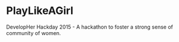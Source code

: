 # PlayLikeAGirl
DevelopHer Hackday 2015 - A hackathon to foster a strong sense of community of women.

